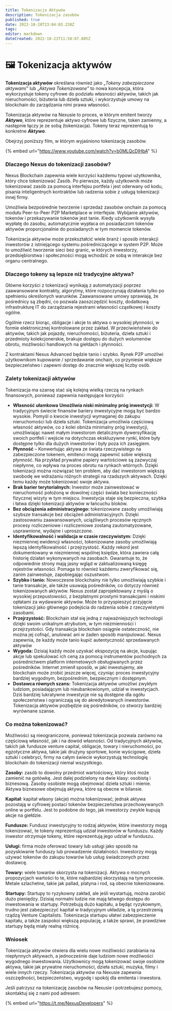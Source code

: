 ```yaml
---
title: Tokenizacja Aktywów
description: Tokenizacja zasobów
published: true
date: 2022-10-28T23:04:03.238Z
tags: 
editor: markdown
dateCreated: 2022-10-23T11:58:07.805Z
---
```


# 🖼 Tokenizacja aktywów
**Tokenizacja aktywów** określana również jako „_Tokeny zabezpieczone aktywami”_ lub „_Aktywa Tokenizowane”_ to nowa koncepcja, która wykorzystuje tokeny cyfrowe do podziału własności aktywów, takich jak nieruchomości, biżuteria lub dzieła sztuki, i wykorzystuje umowy na blockchain do zarządzania nimi prawa własności.&#x20;

Tokenizacja aktywów na Nexusie to proces, w którym emitent tworzy _**Aktywo**_, które reprezentuje aktywo cyfrowe lub fizyczne, token zamienny, a następnie łączy je ze sobą (tokenizacja). Tokeny teraz reprezentują to konkretne _**Aktywo**_. &#x20;

Obejrzyj poniższy film, w którym wyjaśniono tokenizację zasobów.

{% embed url="https://www.youtube.com/watch?v=b0MLQcDlHbA" %}

### Dlaczego Nexus do tokenizacji zasobów?

Nexus Blockchain zapewnia wiele korzyści każdemu typowi użytkownika, który chce tokenizować Zasób. Po pierwsze, każdy użytkownik może tokenizować zasób za pomocą interfejsu portfela i jest oderwany od kodu, pisania inteligentnych kontraktów lub radzenia sobie z usługą tokenizacji innej firmy.&#x20;

Umożliwia bezpośrednie tworzenie i sprzedaż zasobów onchain za pomocą modułu Peer-to-Peer P2P Marketplace w interfejsie. Wybijanie aktywów, tokenów i przekazywanie tokenów jest tanie. Kiedy użytkownik wysyła wypłatę do zasobu, automatycznie wypłaca on posiadaczom tokenów aktywów proporcjonalnie do posiadanych w tym momencie tokenów.&#x20;

Tokenizacja aktywów może przekształcić wiele branż i sposób interakcji inwestorów z istniejącego systemu pośredniczącego w system P2P. Może to umożliwić tworzenie sieci bez granic, w których inwestorzy, przedsiębiorstwa i społeczności mogą wchodzić ze sobą w interakcje bez organu centralnego.

### **Dlaczego tokeny są lepsze niż tradycyjne aktywa?** <a href="#dlaczego-tokeny-lepsze-niż-tradycyjne-zasoby" id="dlaczego-tokeny-są-lepsze-niż-tradycyjne- zasoby"></a>

Główne korzyści z tokenizacji wynikają z automatyzacji poprzez zaawansowane kontrakty, algorytmy, które rozpoczynają działania tylko po spełnieniu określonych warunków. Zaawansowane umowy sprawiają, że pośrednicy są zbędni, co pozwala zaoszczędzić koszty, dodatkową infrastrukturę IT do zarządzania rejestrami własności cząstkowej i koszty ogólne.

Ogólnie rzecz biorąc, obligacje i akcje to aktywa o wysokiej płynności, w formie elektronicznej kontrolowane przez zakład. W przeciwieństwie do aktywów, takich jak pojazdy, nieruchomości, biżuteria, dzieła sztuki i przedmioty kolekcjonerskie, brakuje dostępu do dużych wolumenów obrotu, możliwości handlowych na giełdach i płynności.

Z kontraktami Nexus Advanced będzie tanio i szybko. Rynek P2P umożliwi użytkownikom kupowanie / sprzedawanie onchain, co przyniesie większe bezpieczeństwo i zapewni dostęp do znacznie większej liczby osób.
### Zalety tokenizacji aktywów

Tokenizacja ma szansę stać się kolejną wielką rzeczą na rynkach finansowych, ponieważ zapewnia następujące korzyści:

* **Własność ułamkowa** **Umożliwia niski minimalny próg inwestycji:** W tradycyjnym świecie finansów bariery inwestycyjne mogą być bardzo wysokie. Pomyśl o kwocie inwestycji wymaganej do zakupu nieruchomości lub dzieła sztuki. Tokenizacja umożliwia częściową własność aktywów, co z kolei obniża minimalny próg inwestycji, umożliwiając nawet małym inwestorom detalicznym dywersyfikację swoich portfeli i wejście na dotychczas ekskluzywne rynki, które były dostępne tylko dla dużych inwestorów i były poza ich zasięgiem.
* **Płynność** – Konwertując aktywa ze świata rzeczywistego na zabezpieczone tokenem, emitenci mogą zapewnić sobie większą płynność. Na przykład prywatne papiery wartościowe są zazwyczaj niepłynne, co wpływa na proces obrotu na rynkach wtórnych. Dzięki tokenizacji można rozwiązać ten problem, aby dać inwestorom większą swobodę we wdrażaniu różnych strategii na rzadszych aktywach. Dzięki temu każdy może tokenizować swoje aktywa.
* **Brak barier terytorialnych:** Inwestor może zainwestować w nieruchomość położoną w dowolnej części świata bez konieczności fizycznej wizyty w tym miejscu. Inwestycja staje się bezpieczna, szybka i łatwa dzięki tokenizacji aktywów w łańcuchu bloków.
* **Bez obciążenia administracyjnego:** tokenizowane zasoby umożliwiają szybsze transakcje bez obciążeń administracyjnych. Dzięki zastosowaniu zaawansowanych, uciążliwych procesów ręcznych procesy rozliczeniowe i rozliczeniowe zostaną zautomatyzowane, usprawnione, wydajne i uproszczone.
* **Identyfikowalność i walidacja w czasie rzeczywistym:** Dzięki niezmiennej ewidencji własności, tokenizowane zasoby umożliwiają lepszą identyfikowalność i przejrzystość. Każdy rekord jest dokumentowany w niezmiennej wspólnej księdze, która zawiera całą historię działań wykonywanych na zasobach. Gwarantuje to, że odpowiednie strony mają jasny wgląd w zaktualizowaną księgę rejestrów własności. Pomaga to również każdemu zweryfikować się, zanim zainwestuje, zapobiegając oszustwom.‍
* **Szybko i tanio:** Nowoczesne blockchainy nie tylko umożliwiają szybkie i tanie transakcje, ale także usuwają pośredników, co dotyczy również tokenizowanych aktywów. Nexus został zaprojektowany z myślą o wysokiej przepustowości, z bezpłatnymi prostymi transakcjami i niskimi opłatami za wydawanie aktywów. Może to przyspieszyć przyjęcie tokenizacji jako głównego podejścia do radzenia sobie z rzeczywistymi zasobami.
* **Przejrzystość:** Blockchain stał się jedną z najważniejszych technologii dzięki swoim unikalnym atrybutom, w tym niezmienności i przejrzystości. Gdy transakcja blockchain osiągnie ostateczność, nie można jej cofnąć, anulować ani w żaden sposób manipulować. Nexus zapewnia, że ​​każdy może tanio kupić autentyczność sprzedawanych aktywów
* **Wygoda:** Dzisiaj każdy może uzyskać ekspozycję na akcje, kupując akcje lub spekulować ich ceną za pomocą instrumentów pochodnych za pośrednictwem platform internetowych obsługiwanych przez pośredników. Internet zmienił sposób, w jaki inwestujemy, ale blockchain może zrobić jeszcze więcej, czyniąc proces inwestycyjny bardziej wygodnym, bezpośrednim, bezpiecznym i dostępnym.
* **Dostawca równych szans:** Tokenizacja aktywów umożliwi zwykłym ludziom, posiadającym lub nieubankowionym, udział w inwestycjach. Dziś bardziej lukratywne inwestycje nie są dostępne dla ogółu społeczeństwa i ograniczają się do akredytowanych inwestorów. Tokenizacja aktywów pozbędzie się pośredników, co stworzy bardziej wyrównane szanse.
### **Co można tokenizować?**

Możliwości są nieograniczone, ponieważ tokenizacja pozwala zarówno na częściową własność, jak i na dowód własności. Od tradycyjnych aktywów, takich jak fundusze venture capital, obligacje, towary i nieruchomości, po egzotyczne aktywa, takie jak drużyny sportowe, konie wyścigowe, dzieła sztuki i celebryci, firmy na całym świecie wykorzystują technologię blockchain do tokenizacji niemal wszystkiego.

**Zasoby:** zasób to dowolny przedmiot wartościowy, który ktoś może zamienić na gotówkę. Jest dalej podzielony na dwie klasy: osobistą i biznesową. Zasoby osobiste mogą obejmować dzieła sztuki i mienie. Aktywa biznesowe obejmują aktywa, które są obecne w bilansie.

**Kapitał**: kapitał własny (akcje) można tokenizować; jednak aktywa pozostają w cyfrowej postaci tokenów bezpieczeństwa przechowywanych online w portfelu. Jest to podobne do tego, jak inwestorzy zwykle kupują akcje na giełdzie.

**Fundusze:** Fundusz inwestycyjny to rodzaj aktywów, które inwestorzy mogą tokenizować, te tokeny reprezentują udział inwestorów w funduszu. Każdy inwestor otrzymuje tokeny, które reprezentują jego udział w funduszu.

**Usługi:** firma może oferować towary lub usługi jako sposób na pozyskiwanie funduszy lub prowadzenie działalności. Inwestorzy mogą używać tokenów do zakupu towarów lub usług świadczonych przez dostawcę.

**Towary:** wiele towarów skorzysta na tokenizacji. Aktywa o mocnych propozycjach wartości to te, które najbardziej skorzystają na tym procesie. Metale szlachetne, takie jak pallad, platyna i rod, są obecnie tokenizowane.

**Startupy:** Startupy to ryzykowny zakład, ale jeśli wystartują, można zarobić dużo pieniędzy. Dzisiaj normalni ludzie nie mają łatwego dostępu do inwestowania w startupy. Potrzebują dużo kapitału, a będąc ryzykownym, trudno jest zabezpieczyć kapitał w tradycyjnym układzie, a tą przestrzenią rządzą Venture Capitalists. Tokenizacja startupu ułatwi zabezpieczenie kapitału, a także zaspokoi większą populację, a także sprawi, że prawdziwe startupy będą miały realną różnicę.

### Wniosek

Tokenizacja aktywów otwiera dla wielu nowe możliwości zarabiania na niepłynnych aktywach, a jednocześnie daje ludziom nowe możliwości wygodnego inwestowania. Użytkownicy mogą tokenizować swoje osobiste aktywa, takie jak prywatne nieruchomości, dzieła sztuki, muzyka, filmy i wiele innych rzeczy. Tokenizacja aktywów na Nexusie zapewnia oszczędności, bezpieczeństwo, wygodę i spokój dla emitenta i inwestora.&#x20;

Jeśli patrzysz na tokenizację zasobów na Nexusie i potrzebujesz pomocy, skontaktuj się z nami pod adresem:

{% embed url="https://t.me/NexusDevelopers" %}